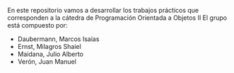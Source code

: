 En este repositorio vamos a desarrollar los trabajos prácticos que corresponden a la cátedra de Programación Orientada a Objetos II
El grupo está compuesto por:
  - Daubermann, Marcos Isaías
  - Ernst, Milagros Shaiel
  - Maidana, Julio Alberto
  - Verón, Juan Manuel
